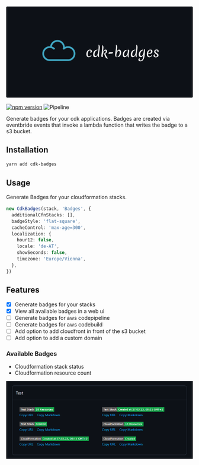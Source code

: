 [![cdk-badges](logo.png)](https://github.com/NimmLor/cdk-badges)

[![npm version](https://badge.fury.io/js/cdk-badges.svg)](https://npmjs.com/package/cdk-badges)
![Pipeline](https://github.com/NimmLor/cdk-badges/actions/workflows/release.yml/badge.svg)

Generate badges for your cdk applications. Badges are created via eventbride events that invoke a lambda function that writes the badge to a s3 bucket.

## Installation

```bash
yarn add cdk-badges
```

## Usage

Generate Badges for your cloudformation stacks.

```ts
new CdkBadges(stack, 'Badges', {
  additionalCfnStacks: [],
  badgeStyle: 'flat-square',
  cacheControl: 'max-age=300',
  localization: {
    hour12: false,
    locale: 'de-AT',
    showSeconds: false,
    timezone: 'Europe/Vienna',
  },
})
```

## Features

- [x] Generate badges for your stacks
- [x] View all available badges in a web ui
- [ ] Generate badges for aws codepipeline
- [ ] Generate badges for aws codebuild
- [ ] Add option to add cloudfront in front of the s3 bucket
- [ ] Add option to add a custom domain

### Available Badges

- Cloudformation stack status
- Cloudformation resource count

[![web-ui](ui.png)](https://github.com/NimmLor/cdk-badges)
